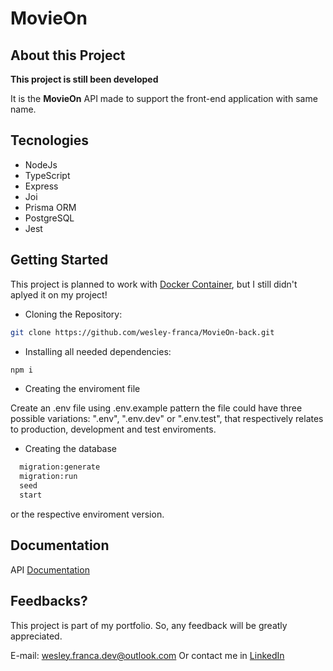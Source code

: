 # MovieOn

## About this Project

**This project is still been developed**

It is the **MovieOn** API made to support the front-end application with same name.  

## Tecnologies

  - NodeJs
  - TypeScript
  - Express
  - Joi
  - Prisma ORM
  - PostgreSQL
  - Jest

## Getting Started

This project is planned to work with [Docker Container](https://www.docker.com/resources/what-container/), but I still didn't aplyed it on my project!

- Cloning the Repository:

```bash
git clone https://github.com/wesley-franca/MovieOn-back.git
```

- Installing all needed dependencies:

```bash
npm i
```

- Creating the enviroment file

Create an .env file using .env.example pattern 
the file could have three possible variations: ".env", ".env.dev" or ".env.test", that respectively relates to production, development and test enviroments.

- Creating the database
```bash
  migration:generate 
  migration:run 
  seed 
  start 
```

or the respective enviroment version.


## Documentation

API [Documentation](https://www.notion.so/MovieOn-Doc-505b97b238444816912b6478f97b8681?pvs=4)



## Feedbacks?

This project is part of my portfolio. So, any feedback will be greatly appreciated.

E-mail: wesley.franca.dev@outlook.com
Or contact me in [LinkedIn](https://www.linkedin.com/in/wesley-web-developer)
 
 
